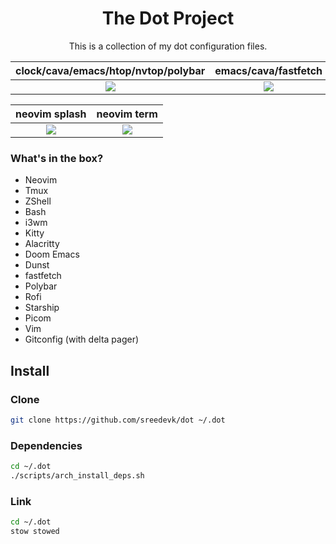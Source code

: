 <h1 align="center">The Dot Project</h1>
<p align="center">
This is a collection of my dot configuration files.
</p>

clock/cava/emacs/htop/nvtop/polybar |  emacs/cava/fastfetch
:-------------------------:|:-------------------------:
![](https://user-images.githubusercontent.com/36154121/235316665-956d1b72-08d1-48b0-a94f-6495b229a489.png) | ![](https://user-images.githubusercontent.com/36154121/235316978-acd0ebdb-b88d-4964-a264-00cfde426210.png)

neovim splash  | neovim term
:-------------------------:|:-------------------------:
![](https://user-images.githubusercontent.com/36154121/235316773-c9df3bb9-7eca-4927-a193-b729c7a57cec.png) | ![](https://user-images.githubusercontent.com/36154121/235316809-34b8bb75-1a70-4cad-bc5f-f50830c2d1d1.png)


### What's in the box?
- Neovim
- Tmux
- ZShell
- Bash
- i3wm
- Kitty
- Alacritty
- Doom Emacs
- Dunst
- fastfetch
- Polybar
- Rofi
- Starship
- Picom
- Vim
- Gitconfig (with delta pager)

## Install

### Clone
```bash
git clone https://github.com/sreedevk/dot ~/.dot
```

### Dependencies

```bash
cd ~/.dot
./scripts/arch_install_deps.sh
```

### Link
```bash
cd ~/.dot
stow stowed
```
